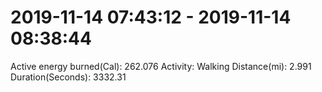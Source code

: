 # 2019-11-14 07:43:12 - 2019-11-14 08:38:44

Active energy burned(Cal): 262.076
Activity: Walking
Distance(mi): 2.991
Duration(Seconds): 3332.31